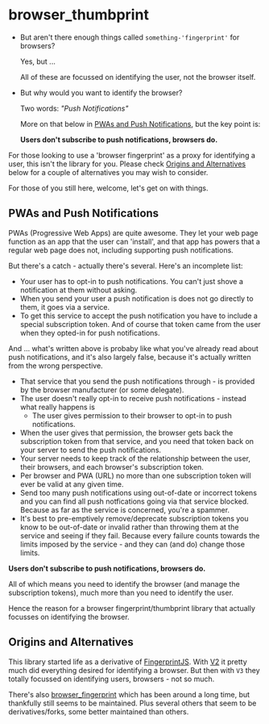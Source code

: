 # browser_thumbprint

* But aren't there enough things called `something-'fingerprint'` for browsers?

    Yes, but ...

    All of these are focussed on identifying the user, not the browser itself.

* But why would you want to identify the browser?

    Two words: *"Push Notifications"*
    
    More on that below in [PWAs and Push Notifications](#pwas-and-push-notifications), but the key point is:

    **Users don't subscribe to push notifications, browsers do.**

For those looking to use a 'browser fingerprint' as a proxy for identifying a user, this isn't the library for you. Please check [Origins and Alternatives](#origins-and-alternatives) below for a couple of alternatives you may wish to consider.

For those of you still here, welcome, let's get on with things.

## PWAs and Push Notifications

PWAs (Progressive Web Apps) are quite awesome. They let your web page function as an app that the user can 'install', and that app has powers that a regular web page does not, including supporting push notifications.

But there's a catch - actually there's several. Here's an incomplete list:

* Your user has to opt-in to push notifications. You can't just shove a notification at them without asking.
* When you send your user a push notification is does not go directly to them, it goes via a service.
* To get this service to accept the push notification you have to include a special subscription token. And of course that token came from the user when they opted-in for push notifications.

And ... what's written above is probaby like what you've already read about push notifications, and it's also largely false, because it's actually written from the wrong perspective.

* That service that you send the push notifications through - is provided by the browser manufacturer (or some delegate).
* The user doesn't really opt-in to receive push notifications - instead what really happens is
    * The user gives permission to their browser to opt-in to push notifications.
* When the user gives that permission, the browser gets back the subscription token from that service, and you need that token back on your server to send the push notifications.
* Your server needs to keep track of the relationship between the user, their browsers, and each browser's subscription token.
* Per browser and PWA (URL) no more than one subscription token will ever be valid at any given time.
* Send too many push notifications using out-of-date or incorrect tokens and you can find all push notfications going via that service blocked. Because as far as the service is concerned, you're a spammer.
* It's best to pre-emptively remove/deprecate subscription tokens you know to be out-of-date or invalid rather than throwing them at the service and seeing if they fail. Because every failure counts towards the limits imposed by the service - and they can (and do) change those limits. 

**Users don't subscribe to push notifications, browsers do.**

All of which means you need to identify the browser (and manage the subscription tokens), much more than you need to identify the user.

Hence the reason for a browser fingerprint/thumbprint library that actually focusses on identifying the browser.

## Origins and Alternatives

This library started life as a derivative of [FingerprintJS](https://github.com/fingerprintjs/fingerprintjs). With [V2](https://github.com/fingerprintjs/fingerprintjs/tree/v2) it pretty much did everything desired for identifying a browser. But then with `V3` they totally focussed on identifying users, browsers - not so much.

There's also [browser_fingerprint](https://github.com/actionhero/browser_fingerprint) which has been around a long time, but thankfully still seems to be maintained. Plus several others that seem to be derivatives/forks, some better maintained than others.

